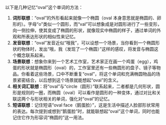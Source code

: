 以下是几种记忆“oval”这个单词的方法：
1. **词形联想**：“oval”的外形看起来就像一个椭圆（oval 本身意思就是椭圆的、卵形的）。字母“o”类似一个圆形，而“val”可以想象成是对圆形进行了一些变形，向一侧拉伸，使其变成了椭圆的形状，就像现实中椭圆的样子，通过单词的外观和所表达形状的相似性来记忆。
2. **发音联想**：“oval”发音近似“哦我”，可以设想一个场景，当你看到一个椭圆形状的物体时，发出“哦，我（发现了一个椭圆）”这样的感叹，将发音与椭圆这个概念联系起来。
3. **场景联想**：想象你来到一个艺术工作室，艺术家正在画一个鸡蛋（egg），鸡蛋的形状就是椭圆形（oval）的，工作室里还有一些椭圆形的盘子、镜子等物品。你看着这些场景，口中不断重复“oval”，将这个单词和充满椭圆物品的场景紧密结合，以后想到这个场景就能想起“oval”的含义。 
4. **相关词汇联想**：将“oval”与“circle（圆形）”联系起来，二者都是几何形状，圆形是规则的一圈，而椭圆（oval）可以看作是圆形的一种变体，通过对比和关联这两个与形状相关的单词，强化对“oval”的记忆。
5. **短语联想**：记住短语“oval face（鹅蛋脸）”，这是生活中描述人脸部形状常用的表达。每次提到或想到“鹅蛋脸”时，就能联想起“oval”这个单词，同时也能记住它作为形容词“椭圆的”这一用法。 